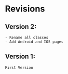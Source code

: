 # Revisions


## Version 2:
    
    - Rename all classes
    - Add Android and IOS pages

## Version 1:

    First Version
 




